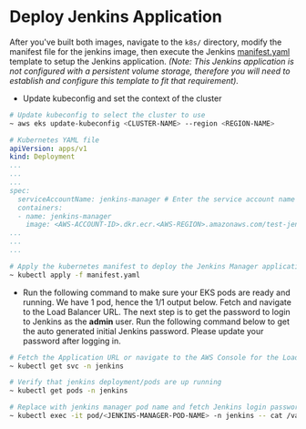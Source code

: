 # Deploy Jenkins Application

After you've built both images, navigate to the `k8s/` directory, modify the manifest file for the jenkins image, then execute the Jenkins [manifest.yaml](k8s/manifest.yaml) template to setup the Jenkins application. *(Note: This Jenkins application is not configured with a persistent volume storage, therefore you will need to establish and configure this template to fit that requirement).*

- Update kubeconfig and set the context of the cluster

```bash
# Update kubeconfig to select the cluster to use
~ aws eks update-kubeconfig <CLUSTER-NAME> --region <REGION-NAME>
```

```yaml
# Kubernetes YAML file
apiVersion: apps/v1
kind: Deployment
...
...
...
spec:
  serviceAccountName: jenkins-manager # Enter the service account name being used
  containers:
  - name: jenkins-manager
    image: <AWS-ACCOUNT-ID>.dkr.ecr.<AWS-REGION>.amazonaws.com/test-jenkins-manager:latest # Enter the jenkins manager image
...
...
...
```

```bash
# Apply the kubernetes manifest to deploy the Jenkins Manager application
~ kubectl apply -f manifest.yaml
```

- Run the following command to make sure your EKS pods are ready and running. We have 1 pod, hence the 1/1 output below. Fetch and navigate to the Load Balancer URL. The next step is to get the password to login to Jenkins as the **admin** user. Run the following command below to get the auto generated initial Jenkins password. Please update your password after logging in.

```bash
# Fetch the Application URL or navigate to the AWS Console for the Load Balancer
~ kubectl get svc -n jenkins

# Verify that jenkins deployment/pods are up running
~ kubectl get pods -n jenkins

# Replace with jenkins manager pod name and fetch Jenkins login password
~ kubectl exec -it pod/<JENKINS-MANAGER-POD-NAME> -n jenkins -- cat /var/jenkins_home/secrets/initialAdminPassword
```
